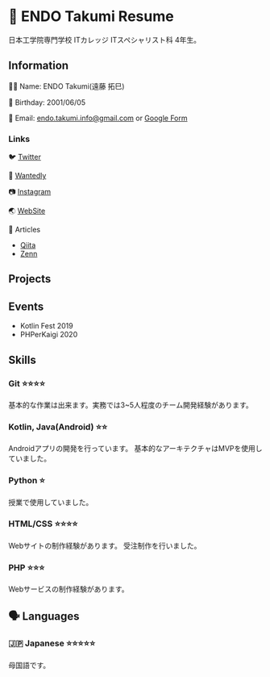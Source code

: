 # 👔 ENDO Takumi Resume
日本工学院専門学校 ITカレッジ ITスペシャリスト科 4年生。

## Information
👦🏻 Name: ENDO Takumi(遠藤 拓巳)

🎂 Birthday: 2001/06/05

📧 Email: endo.takumi.info@gmail.com
or [Google Form](https://docs.google.com/forms/d/e/1FAIpQLSe-UTUn3SppvF5HTcqk9V70ac_7VV81gL2HKa6mKrjWSbY6GA/viewform)

### Links
🐦 [Twitter](https://twitter.com/endotakumi_dev)

📃 [Wantedly](https://www.wantedly.com/id/endotakumi)

📷 [Instagram](https://www.instagram.com/endo_takumi_photo/)

🌏 [WebSite](https://endotakumi.github.io/)

📝 Articles
- [Qiita](https://qiita.com/ENDOTAKUMI)
- [Zenn](https://zenn.dev/endotakumi)

## Projects

## Events
- Kotlin Fest 2019
- PHPerKaigi 2020

## Skills
### Git ⭐⭐⭐⭐
基本的な作業は出来ます。実務では3~5人程度のチーム開発経験があります。

### Kotlin, Java(Android) ⭐⭐
Androidアプリの開発を行っています。
基本的なアーキテクチャはMVPを使用していました。

### Python ⭐
授業で使用していました。

### HTML/CSS ⭐⭐⭐⭐
Webサイトの制作経験があります。
受注制作を行いました。

### PHP ⭐⭐⭐
Webサービスの制作経験があります。

## 🗣 Languages

### 🇯🇵 Japanese ⭐️⭐️⭐️⭐️⭐

母国語です。
